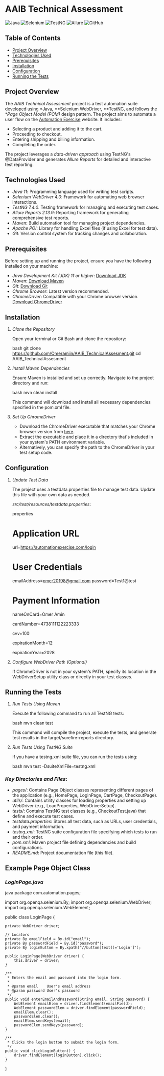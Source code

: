 

# AAIB Technical Assessment

![Java](https://img.shields.io/badge/Java-8%2B-blue.svg)
![Selenium](https://img.shields.io/badge/Selenium-4.0%2B-orange.svg)
![TestNG](https://img.shields.io/badge/TestNG-7.4.0-purple.svg)
![Allure](https://img.shields.io/badge/Allure-2.13.9-yellow.svg)
![GitHub](https://img.shields.io/github/license/Omeramiin/AAIB_TechnicalAssesment.svg)

## Table of Contents

- [Project Overview](#project-overview)
- [Technologies Used](#technologies-used)
- [Prerequisites](#prerequisites)
- [Installation](#installation)
- [Configuration](#configuration)
- [Running the Tests](#running-the-tests)

## Project Overview

The *AAIB Technical Assessment* project is a test automation suite developed using *Java, **Selenium WebDriver, **TestNG, and follows the **Page Object Model (POM)* design pattern. The project aims to automate a user flow on the [Automation Exercise](https://automationexercise.com/) website. It includes:

- Selecting a product and adding it to the cart.
- Proceeding to checkout.
- Entering shipping and billing information.
- Completing the order.

The project leverages a *data-driven approach* using TestNG's @DataProvider and generates *Allure Reports* for detailed and interactive test reporting.

## Technologies Used

- *Java 11*: Programming language used for writing test scripts.
- *Selenium WebDriver 4.0*: Framework for automating web browser interactions.
- *TestNG 7.4.0*: Testing framework for managing and executing test cases.
- *Allure Reports 2.13.9*: Reporting framework for generating comprehensive test reports.
- *Maven*: Build automation tool for managing project dependencies.
- *Apache POI*: Library for handling Excel files (if using Excel for test data).
- *Git*: Version control system for tracking changes and collaboration.

## Prerequisites

Before setting up and running the project, ensure you have the following installed on your machine:

- *Java Development Kit (JDK) 11 or higher*: [Download JDK](https://www.oracle.com/java/technologies/javase-jdk11-downloads.html)
- *Maven*: [Download Maven](https://maven.apache.org/download.cgi)
- *Git*: [Download Git](https://git-scm.com/downloads)
- *Chrome Browser*: Latest version recommended.
- *ChromeDriver*: Compatible with your Chrome browser version. [Download ChromeDriver](https://sites.google.com/a/chromium.org/chromedriver/downloads)

## Installation

1. *Clone the Repository*

   Open your terminal or Git Bash and clone the repository:

   bash
   git clone https://github.com/Omeramiin/AAIB_TechnicalAssesment.git
   cd AAIB_TechnicalAssesment
   

2. *Install Maven Dependencies*

   Ensure Maven is installed and set up correctly. Navigate to the project directory and run:

   bash
   mvn clean install
   

   This command will download and install all necessary dependencies specified in the pom.xml file.

3. *Set Up ChromeDriver*

   - Download the ChromeDriver executable that matches your Chrome browser version from [here](https://sites.google.com/a/chromium.org/chromedriver/downloads).
   - Extract the executable and place it in a directory that's included in your system's PATH environment variable.
   - Alternatively, you can specify the path to the ChromeDriver in your test setup code.

## Configuration

1. *Update Test Data*

   The project uses a testdata.properties file to manage test data. Update this file with your own data as needed.

   *src/test/resources/testdata.properties*:

   properties
   # Application URL
   url=https://automationexercise.com/login

   # User Credentials
   emailAddress=omer20198@gmail.com
   password=Test1@test

   # Payment Information
   nameOnCard=Omer Amin
   
   cardNumber=4738111122223333
   
   cvv=100
   
   expirationMonth=12
   
   expirationYear=2028
   

3. *Configure WebDriver Path (Optional)*

   If ChromeDriver is not in your system's PATH, specify its location in the WebDriverSetup utility class or directly in your test classes.

## Running the Tests

1. *Run Tests Using Maven*

   Execute the following command to run all TestNG tests:

   bash
   mvn clean test
   

   This command will compile the project, execute the tests, and generate test results in the target/surefire-reports directory.

2. *Run Tests Using TestNG Suite*

   If you have a testng.xml suite file, you can run the tests using:

   bash
   mvn test -DsuiteXmlFile=testng.xml
   




### *Key Directories and Files:*

- *pages/*: Contains Page Object classes representing different pages of the application (e.g., HomePage, LoginPage, CartPage, CheckoutPage).
- *utils/*: Contains utility classes for loading properties and setting up WebDriver (e.g., LoadProperties, WebDriverSetup).
- *tests/*: Contains TestNG test classes (e.g., CheckoutTest.java) that define and execute test cases.
- *testdata.properties*: Stores all test data, such as URLs, user credentials, and payment information.
- *testng.xml*: TestNG suite configuration file specifying which tests to run and their order.
- *pom.xml*: Maven project file defining dependencies and build configurations.
- *README.md*: Project documentation file (this file).

## Example Page Object Class

### *LoginPage.java*

java
package com.automation.pages;

import org.openqa.selenium.By;
import org.openqa.selenium.WebDriver;
import org.openqa.selenium.WebElement;

public class LoginPage {

    private WebDriver driver;

    // Locators
    private By emailField = By.id("email");
    private By passwordField = By.id("password");
    private By loginButton = By.xpath("//button[text()='Login']");

    public LoginPage(WebDriver driver) {
        this.driver = driver;
    }

    /**
     * Enters the email and password into the login form.
     *
     * @param email    User's email address
     * @param password User's password
     */
    public void enterEmailAndPassword(String email, String password) {
        WebElement emailElem = driver.findElement(emailField);
        WebElement passwordElem = driver.findElement(passwordField);
        emailElem.clear();
        passwordElem.clear();
        emailElem.sendKeys(email);
        passwordElem.sendKeys(password);
    }

    /**
     * Clicks the login button to submit the login form.
     */
    public void clickLoginButton() {
        driver.findElement(loginButton).click();
    }
}



